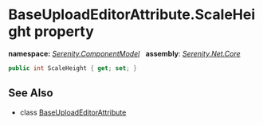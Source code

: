 # BaseUploadEditorAttribute.ScaleHeight property
**namespace:** *[Serenity.ComponentModel](../../README.md#serenity.componentmodel-namespace)*   **assembly**: *[Serenity.Net.Core](../../README.md)*

```csharp
public int ScaleHeight { get; set; }
```

## See Also

* class [BaseUploadEditorAttribute](../BaseUploadEditorAttribute.md)